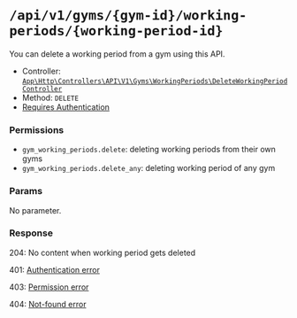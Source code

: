 # `/api/v1/gyms/{gym-id}/working-periods/{working-period-id}`
You can delete a working period from a gym using this API.

- Controller: [`App\Http\Controllers\API\V1\Gyms\WorkingPeriods\DeleteWorkingPeriodController`](../../../../src/app/Http/Controllers/API/V1/Gyms/WorkingPeriods\DeleteWorkingPeriodController.php)
- Method: `DELETE`
- [Requires Authentication](../../auth/login.md#how-to-use-api-token)

### Permissions

- `gym_working_periods.delete`: deleting working periods from their own gyms
- `gym_working_periods.delete_any`: deleting working period of any gym

### Params

No parameter.

### Response

204: No content when working period gets deleted

401: [Authentication error](../../authentication-errors.md)

403: [Permission error](../../permission-errors.md)

404: [Not-found error](../../not-found-errors.md)
